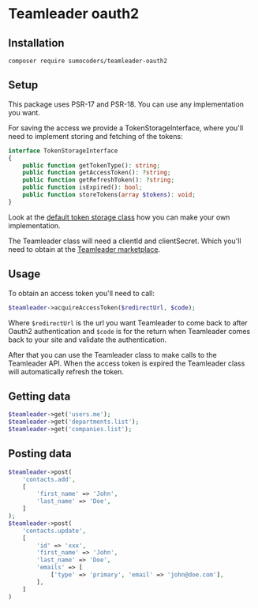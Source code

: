 # Teamleader oauth2

## Installation

`composer require sumocoders/teamleader-oauth2`

## Setup

This package uses PSR-17 and PSR-18. You can use any implementation you want. 

For saving the access we provide a TokenStorageInterface, where you'll need to implement storing and fetching of the tokens:

```php
interface TokenStorageInterface
{
    public function getTokenType(): string;
    public function getAccessToken(): ?string;
    public function getRefreshToken(): ?string;
    public function isExpired(): bool;
    public function storeTokens(array $tokens): void;
}
```

Look at the [default token storage class](https://github.com/sumocoders/teamleader-oauth2/blob/main/src/Storage/FilesystemTokenStorage.php) how you can make your own implementation.

The Teamleader class will need a clientId and clientSecret. Which you'll need to obtain at the [Teamleader marketplace](https://marketplace.teamleader.eu/).

## Usage

To obtain an access token you'll need to call:

```php
$teamleader->acquireAccessToken($redirectUrl, $code);
```

Where `$redirectUrl` is the url you want Teamleader to come back to after Oauth2 authentication and `$code` is for the return when Teamleader comes back to your site and validate the authentication.

After that you can use the Teamleader class to make calls to the Teamleader API. When the access token is expired the Teamleader class will automatically refresh the token.

## Getting data

```php
$teamleader->get('users.me');
$teamleader->get('departments.list');
$teamleader->get('companies.list');
```

## Posting data

```php
$teamleader->post(
    'contacts.add',
    [
        'first_name' => 'John',
        'last_name' => 'Doe',
    ]
);
$teamleader->post(
    'contacts.update',
    [
        'id' => 'xxx',
        'first_name' => 'John',
        'last_name' => 'Doe',
        'emails' => [
            ['type' => 'primary', 'email' => 'john@doe.com'],
        ],
    ]
)
```
